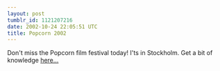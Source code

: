 ```yaml
---
layout: post
tumblr_id: 1121207216
date: 2002-10-24 22:05:51 UTC
title: Popcorn 2002
---
```


Don't miss the Popcorn film festival today! I'ts in Stockholm. Get a bit of knowledge <a href="http://www.popcorn.nu/" target="_blank">here...</a>
